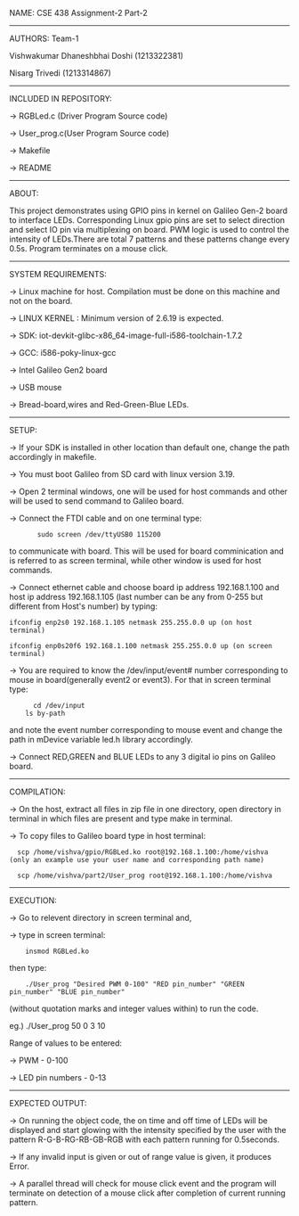 NAME: CSE 438 Assignment-2 Part-2
________________________________________________________________________________________________________________________________________

AUTHORS:  Team-1

Vishwakumar Dhaneshbhai Doshi (1213322381)

Nisarg Trivedi (1213314867)
________________________________________________________________________________________________________________________________________

INCLUDED IN REPOSITORY:

-> RGBLed.c (Driver Program Source code)

-> User_prog.c(User Program Source code)

-> Makefile

-> README
________________________________________________________________________________________________________________________________________

ABOUT: 

This project demonstrates using GPIO pins in kernel on Galileo Gen-2 board to interface LEDs. Corresponding Linux gpio pins are set to select direction and select IO pin via multiplexing on board. PWM logic is used to control the intensity of LEDs.There are total 7 patterns and these patterns change every 0.5s. Program terminates on a mouse click. 
________________________________________________________________________________________________________________________________________

SYSTEM REQUIREMENTS:

-> Linux machine for host. Compilation must be done on this machine and not on the board.

-> LINUX KERNEL : Minimum version of 2.6.19 is expected.

-> SDK: iot-devkit-glibc-x86_64-image-full-i586-toolchain-1.7.2

-> GCC:  i586-poky-linux-gcc

-> Intel Galileo Gen2 board

-> USB mouse

-> Bread-board,wires and Red-Green-Blue LEDs.
________________________________________________________________________________________________________________________________________

SETUP:

-> If your SDK is installed in other location than default one, change the path accordingly in makefile.

-> You must boot Galileo from SD card with linux version 3.19.

-> Open 2 terminal windows, one will be used for host commands and other will be used to send command to Galileo board.

-> Connect the FTDI cable and on one terminal type:

           sudo screen /dev/ttyUSB0 115200

 to communicate with board. This will be used for board comminication and is referred to as screen terminal, while other window is used for host commands. 

-> Connect ethernet cable and choose board ip address 192.168.1.100 and host ip address 192.168.1.105 (last number can be any from 0-255 but different from Host's number) by typing:

	ifconfig enp2s0 192.168.1.105 netmask 255.255.0.0 up (on host terminal)

	ifconfig enp0s20f6 192.168.1.100 netmask 255.255.0.0 up (on screen terminal)

-> You are required to know the /dev/input/event# number corresponding to mouse in board(generally event2 or event3). For that in screen terminal type:

	      cd /dev/input
      	ls by-path 

and note the event number corresponding to mouse event and change the path in mDevice variable led.h library accordingly.

-> Connect RED,GREEN and BLUE LEDs to any 3 digital io pins on Galileo board.
________________________________________________________________________________________________________________________________________

COMPILATION:

-> On the host, extract all files in zip file in one directory, open directory in terminal in which files are present and type make in terminal.

-> To copy files to Galileo board type in host terminal:

      scp /home/vishva/gpio/RGBLed.ko root@192.168.1.100:/home/vishva (only an example use your user name and corresponding path name)

      scp /home/vishva/part2/User_prog root@192.168.1.100:/home/vishva

________________________________________________________________________________________________________________________________________

EXECUTION:

-> Go to relevent directory in screen terminal and,

-> type in screen terminal:

	    insmod RGBLed.ko

then type:

	    ./User_prog "Desired PWM 0-100" "RED pin_number" "GREEN pin_number" "BLUE pin_number" 

 (without quotation marks and integer values within) to run the code.

 eg.) ./User_prog 50 0 3 10

Range of values to be entered:

-> PWM - 0-100

-> LED pin numbers - 0-13
________________________________________________________________________________________________________________________________________

EXPECTED OUTPUT:

-> On running the object code, the on time and off time of LEDs will be displayed and start glowing with the intensity specified by the user with the pattern R-G-B-RG-RB-GB-RGB with each pattern running for 0.5seconds.

-> If any invalid input is given or out of range value is given, it produces Error.

-> A parallel thread will check for mouse click event and the program will terminate on detection of a mouse click after completion of current running pattern.

